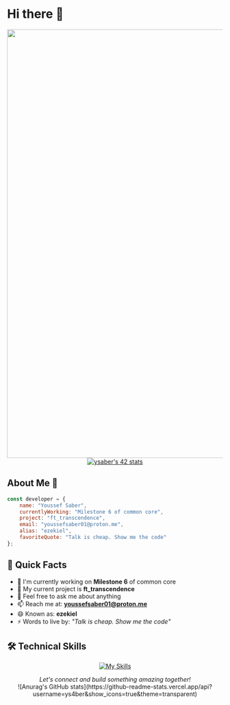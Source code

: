 # Hi there 👋

<img src="https://user-images.githubusercontent.com/74038190/225813708-98b745f2-7d22-48cf-9150-083f1b00d6c9.gif" width="1000"/>

<div align="center">
  <a href="https://github.com/oakoudad/badge42">
    <img src="https://badge.mediaplus.ma/Black/ysaber" alt="ysaber's 42 stats" />
  </a>
</div>

## About Me 🚀

```javascript
const developer = {
    name: "Youssef Saber",
    currentlyWorking: "Milestone 6 of common core",
    project: "ft_transcendence",
    email: "youssefsaber01@proton.me",
    alias: "ezekiel",
    favoriteQuote: "Talk is cheap. Show me the code"
};
```

## 🌟 Quick Facts

- 🔭 I'm currently working on **Milestone 6** of common core
- 🌱 My current project is **ft_transcendence**
- 💬 Feel free to ask me about anything
- 📫 Reach me at: **youssefsaber01@proton.me**
- 😄 Known as: **ezekiel**
- ⚡ Words to live by: *"Talk is cheap. Show me the code"*

## 🛠️ Technical Skills

<div align="center">

[![My Skills](https://skillicons.dev/icons?i=cpp,cmake,git,go,bash,py,vim,vscode,aiscript,c,django,docker,js&theme=dark)](https://skillicons.dev)

</div>

<div align="center">
  <i>Let's connect and build something amazing together!</i>
</div>
<div align="center">
  ![Anurag's GitHub stats](https://github-readme-stats.vercel.app/api?username=ys4ber&show_icons=true&theme=transparent)
</div>

<!--
This README is maintained by Youssef Saber
Feel free to reach out for collaborations or just a friendly chat!
-->
